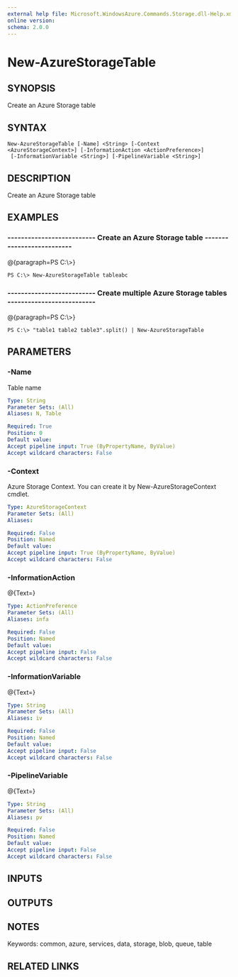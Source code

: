 ```yaml
---
external help file: Microsoft.WindowsAzure.Commands.Storage.dll-Help.xml
online version: 
schema: 2.0.0
---
```


# New-AzureStorageTable
## SYNOPSIS
Create an Azure Storage table

## SYNTAX

```
New-AzureStorageTable [-Name] <String> [-Context <AzureStorageContext>] [-InformationAction <ActionPreference>]
 [-InformationVariable <String>] [-PipelineVariable <String>]
```

## DESCRIPTION
Create an Azure Storage table

## EXAMPLES

### --------------------------  Create an Azure Storage table  --------------------------
@{paragraph=PS C:\\\>}

```
PS C:\> New-AzureStorageTable tableabc
```

### --------------------------  Create multiple Azure Storage tables  --------------------------
@{paragraph=PS C:\\\>}

```
PS C:\> "table1 table2 table3".split() | New-AzureStorageTable
```

## PARAMETERS

### -Name
Table name

```yaml
Type: String
Parameter Sets: (All)
Aliases: N, Table

Required: True
Position: 0
Default value: 
Accept pipeline input: True (ByPropertyName, ByValue)
Accept wildcard characters: False
```

### -Context
Azure Storage Context.
You can create it by New-AzureStorageContext cmdlet.

```yaml
Type: AzureStorageContext
Parameter Sets: (All)
Aliases: 

Required: False
Position: Named
Default value: 
Accept pipeline input: True (ByPropertyName, ByValue)
Accept wildcard characters: False
```

### -InformationAction
@{Text=}

```yaml
Type: ActionPreference
Parameter Sets: (All)
Aliases: infa

Required: False
Position: Named
Default value: 
Accept pipeline input: False
Accept wildcard characters: False
```

### -InformationVariable
@{Text=}

```yaml
Type: String
Parameter Sets: (All)
Aliases: iv

Required: False
Position: Named
Default value: 
Accept pipeline input: False
Accept wildcard characters: False
```

### -PipelineVariable
@{Text=}

```yaml
Type: String
Parameter Sets: (All)
Aliases: pv

Required: False
Position: Named
Default value: 
Accept pipeline input: False
Accept wildcard characters: False
```

## INPUTS

## OUTPUTS

## NOTES
Keywords: common, azure, services, data, storage, blob, queue, table

## RELATED LINKS


